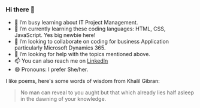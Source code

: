 ### Hi there 👋
- 🔭 I’m busy learning about IT Project Management.
- 🌱 I’m currently learning these coding languages: HTML, CSS, JavaScript. Yes big newbie here!  
- 👯 I’m looking to collaborate on coding for business Application particularly Microsoft Dynamics 365.
- 🤔 I’m looking for help with the topics mentioned above. 
- 📫 You can also reach me on [LinkedIn](https://www.linkedin.com/in/catherinerosedurand/)
- 😄 Pronouns: I prefer She/her. 

I like poems, here's some words of wisdom from Khalil Gibran: 
>No man can reveal to you aught but that which already 
>lies half asleep in the dawning of your knowledge. 
<!--
**rosedrnd/rosedrnd** is a ✨ _special_ ✨ repository because its `README.md` (this file) appears on your GitHub profile.

Here are some ideas to get you started:


-->
